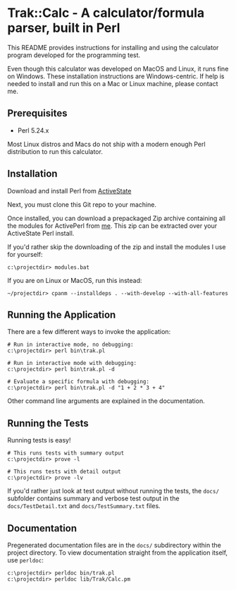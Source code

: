 # Trak::Calc - A calculator/formula parser, built in Perl

This README provides instructions for installing and using the calculator
program developed for the programming test.

Even though this calculator was developed on MacOS and Linux, it runs fine
on Windows. These installation instructions are Windows-centric. If help is
needed to install and run this on a Mac or Linux machine, please contact me.

## Prerequisites

- Perl 5.24.x

Most Linux distros and Macs do not ship with a modern enough Perl distribution
to run this calculator.

## Installation

Download and install Perl from [ActiveState](https://www.activestate.com/activeperl/downloads)

Next, you must clone this Git repo to your machine.

Once installed, you can download a prepackaged Zip archive containing all
the modules for ActivePerl from [me](https://crome-plated.com/issuetrak/perl.zip).
This zip can be extracted over your ActiveState Perl install.

If you'd rather skip the downloading of the zip and install the modules I use
for yourself:

```
c:\projectdir> modules.bat
```

If you are on Linux or MacOS, run this instead:
```
~/projectdir> cpanm --installdeps . --with-develop --with-all-features
```

## Running the Application

There are a few different ways to invoke the application:

```
# Run in interactive mode, no debugging:
c:\projectdir> perl bin\trak.pl

# Run in interactive mode with debugging:
c:\projectdir> perl bin\trak.pl -d

# Evaluate a specific formula with debugging:
c:\projectdir> perl bin\trak.pl -d "1 + 2 * 3 + 4"

```

Other command line arguments are explained in the documentation.

## Running the Tests

Running tests is easy!

```
# This runs tests with summary output
c:\projectdir> prove -l 

# This runs tests with detail output
c:\projectdir> prove -lv
```

If you'd rather just look at test output without running the tests, the `docs/` 
subfolder contains summary and verbose test output in the `docs/TestDetail.txt` 
and `docs/TestSummary.txt` files.

## Documentation

Pregenerated documentation files are in the `docs/` subdirectory within the
project directory. To view documentation straight from the application itself,
use `perldoc`:

```
c:\projectdir> perldoc bin/trak.pl
c:\projectdir> perldoc lib/Trak/Calc.pm

```

